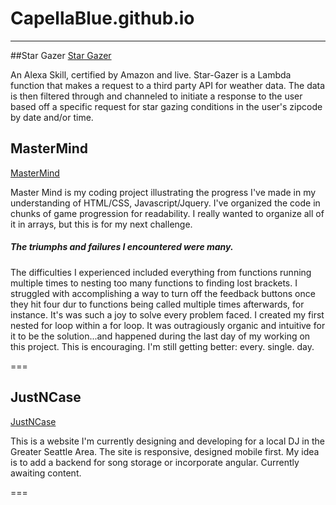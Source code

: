 # CapellaBlue.github.io
---
##Star Gazer
<a href="http://capellablue.github.io/AllProjects/Star-GazerS">Star Gazer</a>

An Alexa Skill, certified by Amazon and live. Star-Gazer is a Lambda function that makes a request to a third party API for weather data. The data is then filtered through and channeled to initiate a response to the user based off a specific request for star gazing conditions in the user's zipcode by date and/or time.

## MasterMind
<a href="http://capellablue.github.io/AllProjects/MasterMind">MasterMind</a>

Master Mind is my coding project illustrating the progress I've made in my understanding of HTML/CSS, Javascript/Jquery.  I've organized the code in chunks of game progression for readability. I really wanted to organize all of it in arrays, but this is for my next challenge.  

##### The triumphs and failures I encountered were many. 
The difficulties I experienced included everything from functions running multiple times to nesting too many functions to finding lost brackets. I struggled with accomplishing a way to turn off the feedback buttons once they hit four dur to functions being called multiple times afterwards, for instance. It's was such a joy to solve every problem faced. I created my first nested for loop within a for loop. It was outragiously organic and intuitive for it to be the solution...and happened during the last day of my working on this project. This is encouraging. I'm still getting better: every. single. day.

===
## JustNCase
<a href="http://capellablue.github.io/AllProjects/JustNCase">JustNCase</a>

This is a website I'm currently designing and developing for a local DJ in the Greater Seattle Area. The site is responsive, designed mobile first.  My idea is to add a backend for song storage or incorporate angular. Currently awaiting content.

===
